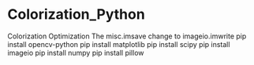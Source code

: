 # Colorization_Python
Colorization Optimization
The misc.imsave change to imageio.imwrite
pip install opencv-python
pip install matplotlib
pip install scipy
pip install imageio
pip install numpy
pip install pillow
